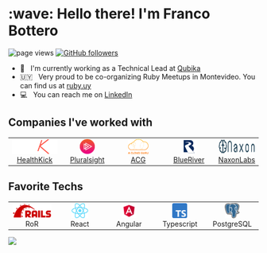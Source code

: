 <h1 align="left" id="title">:wave: Hello there! I'm Franco Bottero</h1>

<p align="left">
  <img src="https://komarev.com/ghpvc/?username=francobottero&color=red" alt="page views" />
  <a href="https://github.com/francobottero?tab=followers">
    <img alt="GitHub followers" src="https://img.shields.io/github/followers/francobottero?color=blue&logo=github">
  </a>
</p>

- :office: &nbsp; I'm currently working as a Technical Lead at [Qubika](https://qubika.com/)
- :uruguay: &nbsp; Very proud to be co-organizing Ruby Meetups in Montevideo. You can find us at [ruby.uy](https://ruby.uy/)
- :computer: &nbsp; You can reach me on [LinkedIn](https://www.linkedin.com/in/francobottero/)


<h2 align="left" id="companies">Companies I've worked with</h2>

<table>
  <tr>
    <td align="center" width="96">
      <a href="https://health-kick.com/">
        <img src="./images/hk.png" height="30" alt="HealthKick" />
        <br>HealthKick
      </a>
    </td>
    <td align="center" width="96">
      <a href="https://pluralsight.com/">
        <img src="./images/pluralsight.png" height="30" alt="Pluralsight" />
        <br>Pluralsight
      </a>
    </td>
    <td align="center" width="96">
      <a href="https://pluralsight.com/cloud-guru">
        <img src="./images/acg.png" height="30" alt="A Cloud Guru" />
        <br>ACG
      </a>
    </td>
    <td align="center" width="96">
      <a href="https://bluerivertechnology.com/">
        <img src="./images/blue_river.png" height="30" alt="BlueRiver Technology" />
        <br>BlueRiver
      </a>
    </td>
    <td align="center">
      <a href="https://naxonlabs.com">
        <img src="./images/naxon_labs.png" height="30" alt="Naxon Labs" />
        <br>NaxonLabs
      </a>
    </td>
  </tr>
</table>

<h2 align="left" id="techs">Favorite Techs</h2>

<table>
  <tr>
    <td align="center" width="96">
      <img src="./images/ruby_on_rails.png" height="30" alt="Ruby on Rails" />
      <br>RoR
    </td>
    <td align="center" width="96">
      <img src="./images/react.png" height="30" alt="React" />
      <br>React
    </td>
    <td align="center" width="96">
      <img src="./images/angular.png" height="30" alt="Angular" />
      <br>Angular
    </td>
    <td align="center" width="96">
      <img src="./images/typescript.png" height="30" alt="Typescript" />
      <br>Typescript
    </td>
    <td align="center" width="96">
      <img src="./images/psql.png" height="30" alt="PostgreSQL" />
      <br>PostgreSQL
    </td>
  </tr>
</table>

![](https://hit.yhype.me/github/profile?user_id=47894601)
